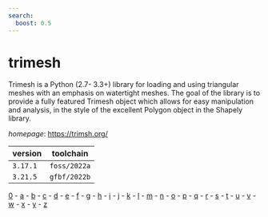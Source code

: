 ```yaml
---
search:
  boost: 0.5
---
```

# trimesh

Trimesh is a Python (2.7- 3.3+) library for loading and using triangular meshes with an emphasis on watertight meshes. The goal of the library is to provide a fully featured Trimesh object which allows for easy manipulation and analysis, in the style of the excellent Polygon object in the Shapely library.

*homepage*: <https://trimsh.org/>

version | toolchain
--------|----------
``3.17.1`` | ``foss/2022a``
``3.21.5`` | ``gfbf/2022b``

[0](../0/index.md) - [a](../a/index.md) - [b](../b/index.md) - [c](../c/index.md) - [d](../d/index.md) - [e](../e/index.md) - [f](../f/index.md) - [g](../g/index.md) - [h](../h/index.md) - [i](../i/index.md) - [j](../j/index.md) - [k](../k/index.md) - [l](../l/index.md) - [m](../m/index.md) - [n](../n/index.md) - [o](../o/index.md) - [p](../p/index.md) - [q](../q/index.md) - [r](../r/index.md) - [s](../s/index.md) - [t](../t/index.md) - [u](../u/index.md) - [v](../v/index.md) - [w](../w/index.md) - [x](../x/index.md) - [y](../y/index.md) - [z](../z/index.md)

